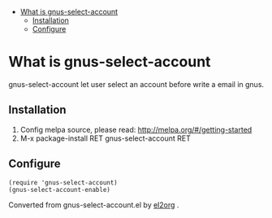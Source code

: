 - [What is gnus-select-account](#org1fb0137)
  - [Installation](#org6e0a41b)
  - [Configure](#org2e04b12)


<a id="org1fb0137"></a>

# What is gnus-select-account

gnus-select-account let user select an account before write a email in gnus.


<a id="org6e0a41b"></a>

## Installation

1.  Config melpa source, please read: <http://melpa.org/#/getting-started>
2.  M-x package-install RET gnus-select-account RET


<a id="org2e04b12"></a>

## Configure

    (require 'gnus-select-account)
    (gnus-select-account-enable)


Converted from gnus-select-account.el by [el2org](https://github.com/tumashu/el2org) .